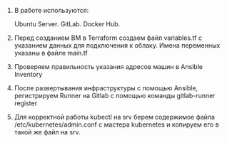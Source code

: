 1) В работе используются:


     Ubuntu Server.
     GitLab.
     Docker Hub.



2) Перед созданием ВМ в Terraform создаем файл variables.tf с указанием данных для подключения к облаку. Имена переменных указаны в файле main.tf


3) Проверяем правильность указания адресов машин в Ansible Inventory


4) После развертывания инфраструктуры с помощью Ansible, регистрируем Runner на Gitlab c помощью команды gitlab-runner register

5) Для корректной работы kubectl на srv берем содержимое файла /etc/kubernetes/admin.conf с мастера kubernetes и копируем его в такой же файл на srv.
